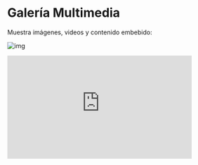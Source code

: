 # Galería Multimedia

Muestra imágenes, videos y contenido embebido:

![img](https://via.placeholder.com/180x100)

<iframe width="420" height="236" src="https://www.youtube.com/embed/dQw4w9WgXcQ" frameborder="0" allowfullscreen></iframe>
